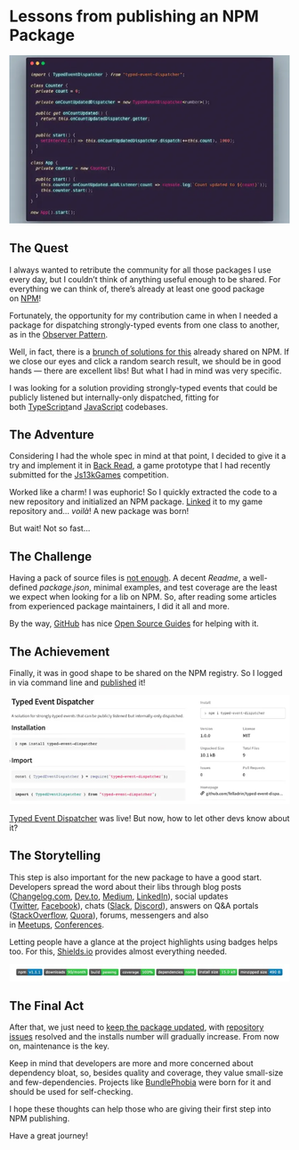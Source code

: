 # Lessons from publishing an NPM Package

![](./header.webp)

## The Quest

I always wanted to retribute the community for all those packages I use every day, but I couldn’t think of anything useful enough to be shared. For everything we can think of, there’s already at least one good package on [NPM](https://www.npmjs.com/)!

Fortunately, the opportunity for my contribution came in when I needed a package for dispatching strongly-typed events from one class to another, as in the [Observer Pattern](https://en.wikipedia.org/wiki/Observer_pattern).

Well, in fact, there is a [brunch of solutions for this](https://www.google.com/search?q=(typed+OR+type)+(event+OR+signal)+(dispatcher+OR+emitter)++site:npmjs.com) already shared on NPM. If we close our eyes and click a random search result, we should be in good hands — there are excellent libs! But what I had in mind was very specific.

I was looking for a solution providing strongly-typed events that could be publicly listened but internally-only dispatched, fitting for both [TypeScript](https://www.typescriptlang.org/)and [JavaScript](https://developer.mozilla.org/en-US/docs/Web/JavaScript) codebases.

## The Adventure

Considering I had the whole spec in mind at that point, I decided to give it a try and implement it in [Back Read](https://github.com/felladrin/js13k-2019), a game prototype that I had recently submitted for the [Js13kGames](https://js13kgames.com/entries/back-read) competition.

Worked like a charm! I was euphoric! So I quickly extracted the code to a new repository and initialized an NPM package. [Linked](https://docs.npmjs.com/cli/link.html) it to my game repository and… _voilà_! A new package was born!

But wait! Not so fast…

## The Challenge

Having a pack of source files is [not enough](https://changelog.com/posts/top-ten-reasons-why-i-wont-use-your-open-source-project). A decent _Readme_, a well-defined _package.json_, minimal examples, and test coverage are the least we expect when looking for a lib on NPM. So, after reading some articles from experienced package maintainers, I did it all and more.

By the way, [GitHub](https://github.com/) has nice [Open Source Guides](https://opensource.guide/) for helping with it.

## The Achievement

Finally, it was in good shape to be shared on the NPM registry. So I logged in via command line and [published](https://docs.npmjs.com/cli/publish) it!

![](./package-on-npm.webp)

[Typed Event Dispatcher](https://www.npmjs.com/package/typed-event-dispatcher) was live! But now, how to let other devs know about it?

## The Storytelling

This step is also important for the new package to have a good start. Developers spread the word about their libs through blog posts ([Changelog.com](https://changelog.com/), [Dev.to](https://dev.to/), [Medium](https://medium.com/), [LinkedIn](https://www.linkedin.com/)), social updates ([Twitter](https://twitter.com/), [Facebook](https://facebook.com/)), chats ([Slack](https://slack.com/), [Discord](https://discordapp.com/)), answers on Q&A portals ([StackOverflow](https://stackoverflow.com/), [Quora](https://www.quora.com/)), forums, messengers and also in [Meetups](https://www.meetup.com/find/?categoryId=546), [Conferences](https://techconferences.co/).

Letting people have a glance at the project highlights using badges helps too. For this, [Shields.io](https://shields.io/) provides almost everything needed.

![](./shields.webp)

## The Final Act

After that, we just need to [keep the package updated](https://docs.npmjs.com/packages-and-modules/), with [repository issues](https://help.github.com/en/github/managing-your-work-on-github/about-issues) resolved and the installs number will gradually increase. From now on, maintenance is the key.

Keep in mind that developers are more and more concerned about dependency bloat, so, besides quality and coverage, they value small-size and few-dependencies. Projects like [BundlePhobia](https://bundlephobia.com/) were born for it and should be used for self-checking.

I hope these thoughts can help those who are giving their first step into NPM publishing.

Have a great journey!